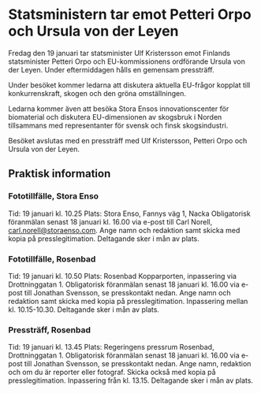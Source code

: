 # Statsministern tar emot Petteri Orpo och Ursula von der Leyen

Fredag den 19 januari tar statsminister Ulf Kristersson emot Finlands statsminister Petteri Orpo och EU-kommissionens ordförande Ursula von der Leyen. Under eftermiddagen hålls en gemensam pressträff.

Under besöket kommer ledarna att diskutera aktuella EU-frågor kopplat till konkurrenskraft, skogen och den gröna omställningen.

Ledarna kommer även att besöka Stora Ensos innovationscenter för biomaterial och diskutera EU-dimensionen av skogsbruk i Norden tillsammans med representanter för svensk och finsk skogsindustri.

Besöket avslutas med en pressträff med Ulf Kristersson, Petteri Orpo och Ursula von der Leyen.

## Praktisk information

### Fototillfälle, Stora Enso

Tid: 19 januari kl. 10.25
Plats: Stora Enso, Fannys väg 1, Nacka
Obligatorisk föranmälan senast 18 januari kl. 16.00 via e-post till Carl Norell, carl.norell@storaenso.com. Ange namn och redaktion samt skicka med kopia på presslegitimation. Deltagande sker i mån av plats.

### Fototillfälle, Rosenbad

Tid: 19 januari kl. 10.50
Plats: Rosenbad Kopparporten, inpassering via Drottninggatan 1.
Obligatorisk föranmälan senast 18 januari kl. 16.00 via e-post till Jonathan Svensson, se presskontakt nedan. Ange namn och redaktion samt skicka med kopia på presslegitimation. Inpassering mellan kl. 10.15-10.30. Deltagande sker i mån av plats.

### Pressträff, Rosenbad

Tid: 19 januari kl. 13.45
Plats: Regeringens pressrum Rosenbad, Drottninggatan 1.
Obligatorisk föranmälan senast 18 januari kl. 16.00 via e-post till Jonathan Svensson, se presskontakt nedan. Ange namn, redaktion och om du är reporter eller fotograf. Skicka också med kopia på presslegitimation. Inpassering från kl. 13.15. Deltagande sker i mån av plats.
